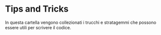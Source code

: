 # Tips and Tricks

In questa cartella vengono collezionati i trucchi e stratagemmi che possono essere utili per scrivere il codice.

